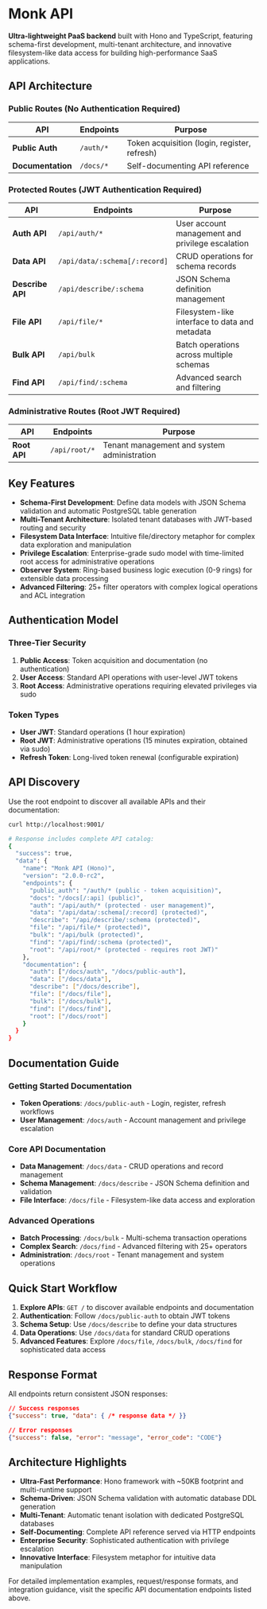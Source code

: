 # Monk API

**Ultra-lightweight PaaS backend** built with Hono and TypeScript, featuring schema-first development, multi-tenant architecture, and innovative filesystem-like data access for building high-performance SaaS applications.

## API Architecture

### Public Routes (No Authentication Required)
| API | Endpoints | Purpose |
|-----|-----------|---------|
| **Public Auth** | `/auth/*` | Token acquisition (login, register, refresh) |
| **Documentation** | `/docs/*` | Self-documenting API reference |

### Protected Routes (JWT Authentication Required)
| API | Endpoints | Purpose |
|-----|-----------|---------|
| **Auth API** | `/api/auth/*` | User account management and privilege escalation |
| **Data API** | `/api/data/:schema[/:record]` | CRUD operations for schema records |
| **Describe API** | `/api/describe/:schema` | JSON Schema definition management |
| **File API** | `/api/file/*` | Filesystem-like interface to data and metadata |
| **Bulk API** | `/api/bulk` | Batch operations across multiple schemas |
| **Find API** | `/api/find/:schema` | Advanced search and filtering |

### Administrative Routes (Root JWT Required)
| API | Endpoints | Purpose |
|-----|-----------|---------|
| **Root API** | `/api/root/*` | Tenant management and system administration |

## Key Features

- **Schema-First Development**: Define data models with JSON Schema validation and automatic PostgreSQL table generation
- **Multi-Tenant Architecture**: Isolated tenant databases with JWT-based routing and security
- **Filesystem Data Interface**: Intuitive file/directory metaphor for complex data exploration and manipulation
- **Privilege Escalation**: Enterprise-grade sudo model with time-limited root access for administrative operations
- **Observer System**: Ring-based business logic execution (0-9 rings) for extensible data processing
- **Advanced Filtering**: 25+ filter operators with complex logical operations and ACL integration

## Authentication Model

### Three-Tier Security
1. **Public Access**: Token acquisition and documentation (no authentication)
2. **User Access**: Standard API operations with user-level JWT tokens
3. **Root Access**: Administrative operations requiring elevated privileges via sudo

### Token Types
- **User JWT**: Standard operations (1 hour expiration)
- **Root JWT**: Administrative operations (15 minutes expiration, obtained via sudo)
- **Refresh Token**: Long-lived token renewal (configurable expiration)

## API Discovery

Use the root endpoint to discover all available APIs and their documentation:

```bash
curl http://localhost:9001/

# Response includes complete API catalog:
{
  "success": true,
  "data": {
    "name": "Monk API (Hono)",
    "version": "2.0.0-rc2",
    "endpoints": {
      "public_auth": "/auth/* (public - token acquisition)",
      "docs": "/docs[/:api] (public)",
      "auth": "/api/auth/* (protected - user management)",
      "data": "/api/data/:schema[/:record] (protected)",
      "describe": "/api/describe/:schema (protected)",
      "file": "/api/file/* (protected)",
      "bulk": "/api/bulk (protected)",
      "find": "/api/find/:schema (protected)",
      "root": "/api/root/* (protected - requires root JWT)"
    },
    "documentation": {
      "auth": ["/docs/auth", "/docs/public-auth"],
      "data": ["/docs/data"],
      "describe": ["/docs/describe"],
      "file": ["/docs/file"],
      "bulk": ["/docs/bulk"],
      "find": ["/docs/find"],
      "root": ["/docs/root"]
    }
  }
}
```

## Documentation Guide

### Getting Started Documentation
- **Token Operations**: `/docs/public-auth` - Login, register, refresh workflows
- **User Management**: `/docs/auth` - Account management and privilege escalation

### Core API Documentation
- **Data Management**: `/docs/data` - CRUD operations and record management
- **Schema Management**: `/docs/describe` - JSON Schema definition and validation
- **File Interface**: `/docs/file` - Filesystem-like data access and exploration

### Advanced Operations
- **Batch Processing**: `/docs/bulk` - Multi-schema transaction operations
- **Complex Search**: `/docs/find` - Advanced filtering with 25+ operators
- **Administration**: `/docs/root` - Tenant management and system operations

## Quick Start Workflow

1. **Explore APIs**: `GET /` to discover available endpoints and documentation
2. **Authentication**: Follow `/docs/public-auth` to obtain JWT tokens
3. **Schema Setup**: Use `/docs/describe` to define your data structures
4. **Data Operations**: Use `/docs/data` for standard CRUD operations
5. **Advanced Features**: Explore `/docs/file`, `/docs/bulk`, `/docs/find` for sophisticated data access

## Response Format

All endpoints return consistent JSON responses:

```json
// Success responses
{"success": true, "data": { /* response data */ }}

// Error responses
{"success": false, "error": "message", "error_code": "CODE"}
```

## Architecture Highlights

- **Ultra-Fast Performance**: Hono framework with ~50KB footprint and multi-runtime support
- **Schema-Driven**: JSON Schema validation with automatic database DDL generation
- **Multi-Tenant**: Automatic tenant isolation with dedicated PostgreSQL databases
- **Self-Documenting**: Complete API reference served via HTTP endpoints
- **Enterprise Security**: Sophisticated authentication with privilege escalation
- **Innovative Interface**: Filesystem metaphor for intuitive data manipulation

For detailed implementation examples, request/response formats, and integration guidance, visit the specific API documentation endpoints listed above.
